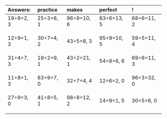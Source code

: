 | Answers: | practice | makes | perfect | ! |
| :--- | :--- | :--- | :--- | :--- |
| 19÷8=2, 3 | 25÷3=8, 1 | 96÷9=10, 6 | 83÷6=13, 5 | 68÷6=11, 2 | 
|   |   |   |   |   | 
|   |   |   |   |   | 
|   |   |   |   |   | 
| 12÷9=1, 3 | 30÷7=4, 2 | 43÷5=8, 3 | 95÷9=10, 5 | 59÷5=11, 4 | 
|   |   |   |   |   | 
|   |   |   |   |   | 
|   |   |   |   |   | 
| 31÷4=7, 3 | 19÷2=9, 1 | 43÷2=21, 1 | 54÷8=6, 6 | 69÷6=11, 3 | 
|   |   |   |   |   | 
|   |   |   |   |   | 
|   |   |   |   |   | 
| 11÷8=1, 3 | 63÷9=7, 0 | 32÷7=4, 4 | 12÷6=2, 0 | 96÷3=32, 0 | 
|   |   |   |   |   | 
|   |   |   |   |   | 
|   |   |   |   |   | 
| 27÷9=3, 0 | 41÷8=5, 1 | 98÷8=12, 2 | 14÷9=1, 5 | 30÷5=6, 0 | 
|   |   |   |   |   | 
|   |   |   |   |   | 
|   |   |   |   |   | 
